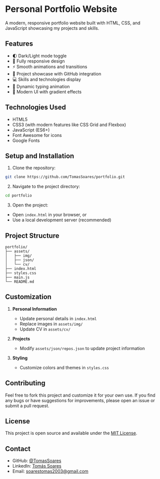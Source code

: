 # Personal Portfolio Website

A modern, responsive portfolio website built with HTML, CSS, and JavaScript showcasing my projects and skills.


## Features

- 🌓 Dark/Light mode toggle
- 📱 Fully responsive design
- ⚡ Smooth animations and transitions
- 🎯 Project showcase with GitHub integration
- 💻 Skills and technologies display
- 📝 Dynamic typing animation
- 🎨 Modern UI with gradient effects

## Technologies Used

- HTML5
- CSS3 (with modern features like CSS Grid and Flexbox)
- JavaScript (ES6+)
- Font Awesome for icons
- Google Fonts

## Setup and Installation

1. Clone the repository:
```bash
git clone https://github.com/TomasSoares/portfolio.git
```

2. Navigate to the project directory:
```bash
cd portfolio
```

3. Open the project:
- Open `index.html` in your browser, or
- Use a local development server (recommended)

## Project Structure

```
portfolio/
├── assets/
│   ├── img/
│   ├── json/
│   └── cv/
├── index.html
├── styles.css
├── main.js
└── README.md
```

## Customization

1. **Personal Information**
   - Update personal details in `index.html`
   - Replace images in `assets/img/`
   - Update CV in `assets/cv/`

2. **Projects**
   - Modify `assets/json/repos.json` to update project information

3. **Styling**
   - Customize colors and themes in `styles.css`

## Contributing

Feel free to fork this project and customize it for your own use. If you find any bugs or have suggestions for improvements, please open an issue or submit a pull request.

## License

This project is open source and available under the [MIT License](LICENSE).

## Contact

- GitHub: [@TomasSoares](https://github.com/TomasSoares)
- LinkedIn: [Tomás Soares](https://www.linkedin.com/in/tom%C3%A1s-soares-98bb7a338/)
- Email: soarestomas2003@gmail.com
